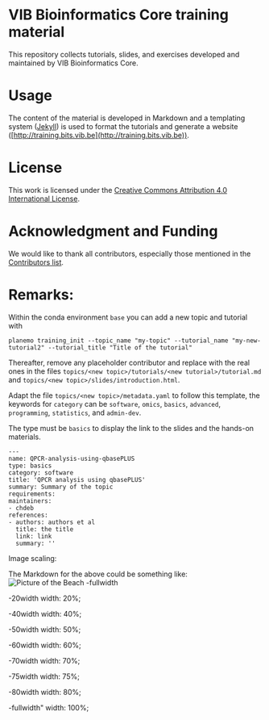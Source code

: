 VIB Bioinformatics Core training material
========================

This repository collects tutorials, slides, and exercises developed and maintained by VIB Bioinformatics Core.

# Usage

The content of the material is developed in Markdown and a templating system ([Jekyll](http://jekyllrb.com/)) is used to format the tutorials and generate a website ([http://training.bits.vib.be](http://training.bits.vib.be)).

# License

This work is licensed under the [Creative Commons Attribution 4.0 International License](https://creativecommons.org/licenses/by/4.0).

# Acknowledgment and Funding

We would like to thank all contributors, especially those mentioned in the [Contributors list](CONTRIBUTORS.yaml).

# Remarks:
Within the conda environment `base` you can add a new topic and tutorial with 
```
planemo training_init --topic_name "my-topic" --tutorial_name "my-new-tutorial2" --tutorial_title "Title of the tutorial"
```

Thereafter, remove any placeholder contributor and replace with the real ones in the files `topics/<new topic>/tutorials/<new tutorial>/tutorial.md` and `topics/<new topic>/slides/introduction.html`.

Adapt the file `topics/<new topic>/metadata.yaml` to follow this template, the keywords for `category` can be `software`, `omics`, `basics`, `advanced`, `programming`, `statistics`, and `admin-dev`.

The type must be `basics` to display the link to the slides and the hands-on materials.

```
---
name: QPCR-analysis-using-qbasePLUS
type: basics
category: software
title: 'QPCR analysis using qbasePLUS'
summary: Summary of the topic
requirements:
maintainers:
- chdeb
references:
- authors: authors et al
  title: the title
  link: link
  summary: ''
```

Image scaling:

The Markdown for the above could be something like:
![Picture of the Beach -fullwidth](beach.jpg)

-20width width:  20%;

-40width width:  40%;

-50width width:  50%;

-60width width:  60%;

-70width width:  70%;

-75width width:  75%;

-80width width:  80%;

-fullwidth" width: 100%;
